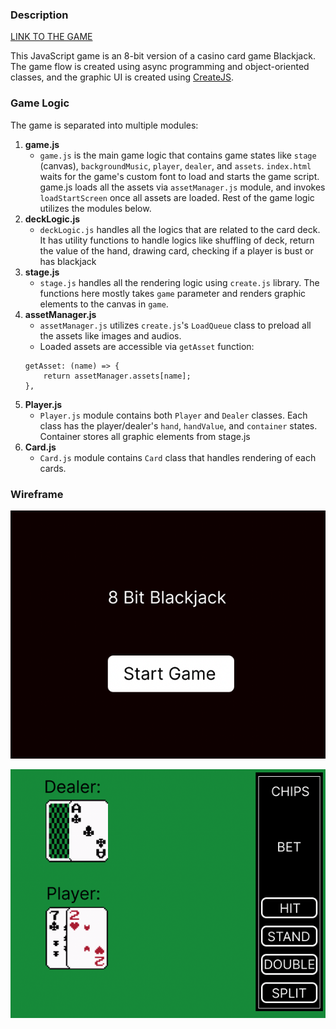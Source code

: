 ### Description

[LINK TO THE GAME](https://chuckchoiboi.github.io/8-bit-blackjack/)

This JavaScript game is an 8-bit version of a casino card game Blackjack. The game flow is created using async programming and object-oriented classes, and the graphic UI is created using [CreateJS](https://createjs.com/).

### Game Logic

The game is separated into multiple modules:

1. **game.js**
    - `game.js` is the main game logic that contains game states like `stage` (canvas), `backgroundMusic`, `player`, `dealer`, and `assets`. `index.html` waits for the game's custom font to load and starts the game script. game.js loads all the assets via `assetManager.js` module, and invokes `loadStartScreen` once all assets are loaded. Rest of the game logic utilizes the modules below.
2. **deckLogic.js**
    - `deckLogic.js` handles all the logics that are related to the card deck. It has utility functions to handle logics like shuffling of deck, return the value of the hand, drawing card, checking if a player is bust or has blackjack
3. **stage.js**
    - `stage.js` handles all the rendering logic using `create.js` library. The functions here mostly takes `game` parameter and renders graphic elements to the canvas in `game`.
4. **assetManager.js**
    - `assetManager.js` utilizes `create.js`'s `LoadQueue` class to preload all the assets like images and audios.
    - Loaded assets are accessible via `getAsset` function:
    ```
    getAsset: (name) => {
    	return assetManager.assets[name];
    },
    ```
5. **Player.js**
    - `Player.js` module contains both `Player` and `Dealer` classes. Each class has the player/dealer's `hand`, `handValue`, and `container` states. Container stores all graphic elements from stage.js
6. **Card.js**
    - `Card.js` module contains `Card` class that handles rendering of each cards.

### Wireframe

![start-screen](./assets/img/wireframe/start-screen.png)

![game-screen](./assets/img/wireframe/game-screen.png)
